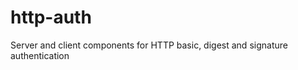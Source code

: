 http-auth
=========

Server and client components for HTTP basic, digest and signature authentication
